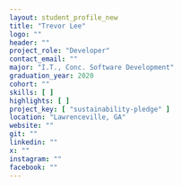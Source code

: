 ```yaml
---
layout: student_profile_new
title: "Trevor Lee"
logo: ""
header: ""
project_role: "Developer"
contact_email: ""
major: "I.T., Conc. Software Development"
graduation_year: 2020
cohort: ""
skills: [ ]
highlights: [ ]
project_key: [ "sustainability-pledge" ]
location: "Lawrenceville, GA"
website: ""
git: ""
linkedin: ""
x: ""
instagram: ""
facebook: ""
---
```

